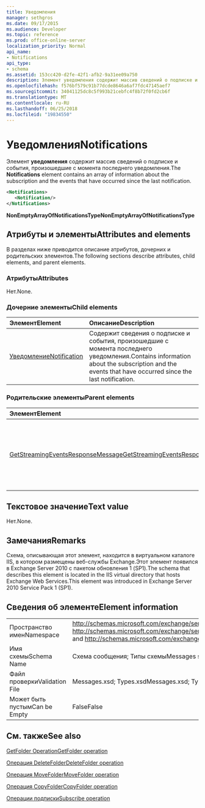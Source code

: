 ```yaml
---
title: Уведомления
manager: sethgros
ms.date: 09/17/2015
ms.audience: Developer
ms.topic: reference
ms.prod: office-online-server
localization_priority: Normal
api_name:
- Notifications
api_type:
- schema
ms.assetid: 153cc420-d2fe-42f1-afb2-9a31ee09a750
description: Элемент уведомления содержит массив сведений о подписке и события, произошедшие с момента последнего уведомления.
ms.openlocfilehash: f576bf579c91b77dcde8646a6af7fdc47145aef7
ms.sourcegitcommit: 34041125dc8c5f993b21cebfc4f8b72f0fd2cb6f
ms.translationtype: MT
ms.contentlocale: ru-RU
ms.lasthandoff: 06/25/2018
ms.locfileid: "19834550"
---
```

# <a name="notifications"></a><span data-ttu-id="4c50f-103">Уведомления</span><span class="sxs-lookup"><span data-stu-id="4c50f-103">Notifications</span></span>

<span data-ttu-id="4c50f-104">Элемент **уведомления** содержит массив сведений о подписке и события, произошедшие с момента последнего уведомления.</span><span class="sxs-lookup"><span data-stu-id="4c50f-104">The **Notifications** element contains an array of information about the subscription and the events that have occurred since the last notification.</span></span> 
  
```xml
<Notifications>
   <Notification/>
</Notifications>
```

 <span data-ttu-id="4c50f-105">**NonEmptyArrayOfNotificationsType**</span><span class="sxs-lookup"><span data-stu-id="4c50f-105">**NonEmptyArrayOfNotificationsType**</span></span>
## <a name="attributes-and-elements"></a><span data-ttu-id="4c50f-106">Атрибуты и элементы</span><span class="sxs-lookup"><span data-stu-id="4c50f-106">Attributes and elements</span></span>

<span data-ttu-id="4c50f-107">В разделах ниже приводится описание атрибутов, дочерних и родительских элементов.</span><span class="sxs-lookup"><span data-stu-id="4c50f-107">The following sections describe attributes, child elements, and parent elements.</span></span>
  
### <a name="attributes"></a><span data-ttu-id="4c50f-108">Атрибуты</span><span class="sxs-lookup"><span data-stu-id="4c50f-108">Attributes</span></span>

<span data-ttu-id="4c50f-109">Нет.</span><span class="sxs-lookup"><span data-stu-id="4c50f-109">None.</span></span>
  
### <a name="child-elements"></a><span data-ttu-id="4c50f-110">Дочерние элементы</span><span class="sxs-lookup"><span data-stu-id="4c50f-110">Child elements</span></span>

|<span data-ttu-id="4c50f-111">**Элемент**</span><span class="sxs-lookup"><span data-stu-id="4c50f-111">**Element**</span></span>|<span data-ttu-id="4c50f-112">**Описание**</span><span class="sxs-lookup"><span data-stu-id="4c50f-112">**Description**</span></span>|
|:-----|:-----|
|[<span data-ttu-id="4c50f-113">Уведомление</span><span class="sxs-lookup"><span data-stu-id="4c50f-113">Notification</span></span>](notification-ex15websvcsotherref.md) <br/> |<span data-ttu-id="4c50f-114">Содержит сведения о подписке и события, произошедшие с момента последнего уведомления.</span><span class="sxs-lookup"><span data-stu-id="4c50f-114">Contains information about the subscription and the events that have occurred since the last notification.</span></span>  <br/> |
   
### <a name="parent-elements"></a><span data-ttu-id="4c50f-115">Родительские элементы</span><span class="sxs-lookup"><span data-stu-id="4c50f-115">Parent elements</span></span>

|<span data-ttu-id="4c50f-116">**Элемент**</span><span class="sxs-lookup"><span data-stu-id="4c50f-116">**Element**</span></span>|<span data-ttu-id="4c50f-117">**Описание**</span><span class="sxs-lookup"><span data-stu-id="4c50f-117">**Description**</span></span>|
|:-----|:-----|
|[<span data-ttu-id="4c50f-118">GetStreamingEventsResponseMessage</span><span class="sxs-lookup"><span data-stu-id="4c50f-118">GetStreamingEventsResponseMessage</span></span>](getstreamingeventsresponsemessage.md) <br/> |<span data-ttu-id="4c50f-119">Содержит состояние и результат одного запроса [GetStreamingEvents операции](getstreamingevents-operation.md) .</span><span class="sxs-lookup"><span data-stu-id="4c50f-119">Contains the status and result of a single [GetStreamingEvents operation](getstreamingevents-operation.md) request.</span></span>  <br/> |
   
## <a name="text-value"></a><span data-ttu-id="4c50f-120">Текстовое значение</span><span class="sxs-lookup"><span data-stu-id="4c50f-120">Text value</span></span>

<span data-ttu-id="4c50f-121">Нет.</span><span class="sxs-lookup"><span data-stu-id="4c50f-121">None.</span></span>
  
## <a name="remarks"></a><span data-ttu-id="4c50f-122">Замечания</span><span class="sxs-lookup"><span data-stu-id="4c50f-122">Remarks</span></span>

<span data-ttu-id="4c50f-123">Схема, описывающая этот элемент, находится в виртуальном каталоге IIS, в котором размещены веб-службы Exchange.Этот элемент появился в Exchange Server 2010 с пакетом обновления 1 (SP1).</span><span class="sxs-lookup"><span data-stu-id="4c50f-123">The schema that describes this element is located in the IIS virtual directory that hosts Exchange Web Services.This element was introduced in Exchange Server 2010 Service Pack 1 (SP1).</span></span>
  
## <a name="element-information"></a><span data-ttu-id="4c50f-124">Сведения об элементе</span><span class="sxs-lookup"><span data-stu-id="4c50f-124">Element information</span></span>

|||
|:-----|:-----|
|<span data-ttu-id="4c50f-125">Пространство имен</span><span class="sxs-lookup"><span data-stu-id="4c50f-125">Namespace</span></span>  <br/> |<span data-ttu-id="4c50f-126">http://schemas.microsoft.com/exchange/services/2006/messages и http://schemas.microsoft.com/exchange/services/2006/types</span><span class="sxs-lookup"><span data-stu-id="4c50f-126">http://schemas.microsoft.com/exchange/services/2006/messages and http://schemas.microsoft.com/exchange/services/2006/types</span></span>  <br/> |
|<span data-ttu-id="4c50f-127">Имя схемы</span><span class="sxs-lookup"><span data-stu-id="4c50f-127">Schema Name</span></span>  <br/> |<span data-ttu-id="4c50f-128">Схема сообщения; Типы схемы</span><span class="sxs-lookup"><span data-stu-id="4c50f-128">Messages schema; Types schema</span></span>  <br/> |
|<span data-ttu-id="4c50f-129">Файл проверки</span><span class="sxs-lookup"><span data-stu-id="4c50f-129">Validation File</span></span>  <br/> |<span data-ttu-id="4c50f-130">Messages.xsd; Types.xsd</span><span class="sxs-lookup"><span data-stu-id="4c50f-130">Messages.xsd; Types.xsd</span></span>  <br/> |
|<span data-ttu-id="4c50f-131">Может быть пустым</span><span class="sxs-lookup"><span data-stu-id="4c50f-131">Can be Empty</span></span>  <br/> |<span data-ttu-id="4c50f-132">False</span><span class="sxs-lookup"><span data-stu-id="4c50f-132">False</span></span>  <br/> |
   
## <a name="see-also"></a><span data-ttu-id="4c50f-133">См. также</span><span class="sxs-lookup"><span data-stu-id="4c50f-133">See also</span></span>



[<span data-ttu-id="4c50f-134">GetFolder Operation</span><span class="sxs-lookup"><span data-stu-id="4c50f-134">GetFolder operation</span></span>](getfolder-operation.md)
  
[<span data-ttu-id="4c50f-135">Операция DeleteFolder</span><span class="sxs-lookup"><span data-stu-id="4c50f-135">DeleteFolder operation</span></span>](deletefolder-operation.md)
  
[<span data-ttu-id="4c50f-136">Операция MoveFolder</span><span class="sxs-lookup"><span data-stu-id="4c50f-136">MoveFolder operation</span></span>](movefolder-operation.md)
  
[<span data-ttu-id="4c50f-137">Операция CopyFolder</span><span class="sxs-lookup"><span data-stu-id="4c50f-137">CopyFolder operation</span></span>](copyfolder-operation.md)
  
[<span data-ttu-id="4c50f-138">Операции подписки</span><span class="sxs-lookup"><span data-stu-id="4c50f-138">Subscribe operation</span></span>](subscribe-operation.md)

